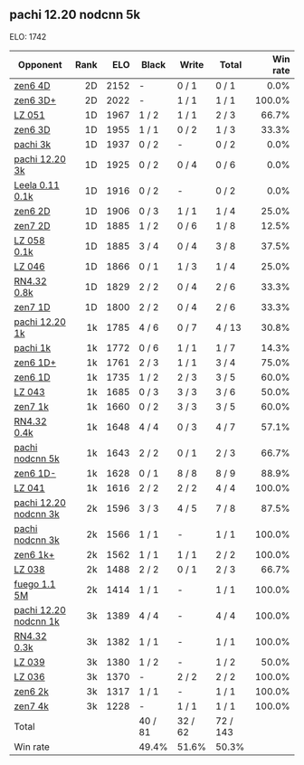 ## pachi 12.20 nodcnn 5k ##

ELO: 1742

Opponent | Rank | ELO | Black | Write | Total | Win rate
---------|-----:|----:|-------|-------|-------|-------:
[zen6 4D](zen6%204D.md) | 2D | 2152 | - | 0 / 1 | 0 / 1 | 0.0%
[zen6 3D+](zen6%203D+.md) | 2D | 2022 | - | 1 / 1 | 1 / 1 | 100.0%
[LZ 051](LZ%20051.md) | 1D | 1967 | 1 / 2 | 1 / 1 | 2 / 3 | 66.7%
[zen6 3D](zen6%203D.md) | 1D | 1955 | 1 / 1 | 0 / 2 | 1 / 3 | 33.3%
[pachi 3k](pachi%203k.md) | 1D | 1937 | 0 / 2 | - | 0 / 2 | 0.0%
[pachi 12.20 3k](pachi%2012.20%203k.md) | 1D | 1925 | 0 / 2 | 0 / 4 | 0 / 6 | 0.0%
[Leela 0.11 0.1k](Leela%200.11%200.1k.md) | 1D | 1916 | 0 / 2 | - | 0 / 2 | 0.0%
[zen6 2D](zen6%202D.md) | 1D | 1906 | 0 / 3 | 1 / 1 | 1 / 4 | 25.0%
[zen7 2D](zen7%202D.md) | 1D | 1885 | 1 / 2 | 0 / 6 | 1 / 8 | 12.5%
[LZ 058 0.1k](LZ%20058%200.1k.md) | 1D | 1885 | 3 / 4 | 0 / 4 | 3 / 8 | 37.5%
[LZ 046](LZ%20046.md) | 1D | 1866 | 0 / 1 | 1 / 3 | 1 / 4 | 25.0%
[RN4.32 0.8k](RN4.32%200.8k.md) | 1D | 1829 | 2 / 2 | 0 / 4 | 2 / 6 | 33.3%
[zen7 1D](zen7%201D.md) | 1D | 1800 | 2 / 2 | 0 / 4 | 2 / 6 | 33.3%
[pachi 12.20 1k](pachi%2012.20%201k.md) | 1k | 1785 | 4 / 6 | 0 / 7 | 4 / 13 | 30.8%
[pachi 1k](pachi%201k.md) | 1k | 1772 | 0 / 6 | 1 / 1 | 1 / 7 | 14.3%
[zen6 1D+](zen6%201D+.md) | 1k | 1761 | 2 / 3 | 1 / 1 | 3 / 4 | 75.0%
[zen6 1D](zen6%201D.md) | 1k | 1735 | 1 / 2 | 2 / 3 | 3 / 5 | 60.0%
[LZ 043](LZ%20043.md) | 1k | 1685 | 0 / 3 | 3 / 3 | 3 / 6 | 50.0%
[zen7 1k](zen7%201k.md) | 1k | 1660 | 0 / 2 | 3 / 3 | 3 / 5 | 60.0%
[RN4.32 0.4k](RN4.32%200.4k.md) | 1k | 1648 | 4 / 4 | 0 / 3 | 4 / 7 | 57.1%
[pachi nodcnn 5k](pachi%20nodcnn%205k.md) | 1k | 1643 | 2 / 2 | 0 / 1 | 2 / 3 | 66.7%
[zen6 1D-](zen6%201D-.md) | 1k | 1628 | 0 / 1 | 8 / 8 | 8 / 9 | 88.9%
[LZ 041](LZ%20041.md) | 1k | 1616 | 2 / 2 | 2 / 2 | 4 / 4 | 100.0%
[pachi 12.20 nodcnn 3k](pachi%2012.20%20nodcnn%203k.md) | 2k | 1596 | 3 / 3 | 4 / 5 | 7 / 8 | 87.5%
[pachi nodcnn 3k](pachi%20nodcnn%203k.md) | 2k | 1566 | 1 / 1 | - | 1 / 1 | 100.0%
[zen6 1k+](zen6%201k+.md) | 2k | 1562 | 1 / 1 | 1 / 1 | 2 / 2 | 100.0%
[LZ 038](LZ%20038.md) | 2k | 1488 | 2 / 2 | 0 / 1 | 2 / 3 | 66.7%
[fuego 1.1 5M](fuego%201.1%205M.md) | 2k | 1414 | 1 / 1 | - | 1 / 1 | 100.0%
[pachi 12.20 nodcnn 1k](pachi%2012.20%20nodcnn%201k.md) | 3k | 1389 | 4 / 4 | - | 4 / 4 | 100.0%
[RN4.32 0.3k](RN4.32%200.3k.md) | 3k | 1382 | 1 / 1 | - | 1 / 1 | 100.0%
[LZ 039](LZ%20039.md) | 3k | 1380 | 1 / 2 | - | 1 / 2 | 50.0%
[LZ 036](LZ%20036.md) | 3k | 1370 | - | 2 / 2 | 2 / 2 | 100.0%
[zen6 2k](zen6%202k.md) | 3k | 1317 | 1 / 1 | - | 1 / 1 | 100.0%
[zen7 4k](zen7%204k.md) | 3k | 1228 | - | 1 / 1 | 1 / 1 | 100.0%
Total | | | 40 / 81 | 32 / 62 | 72 / 143 | 
Win rate| | | 49.4% | 51.6% | 50.3% | 
